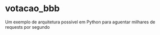 # votacao_bbb
Um exemplo de arquitetura possível em Python para aguentar milhares de requests por segundo
